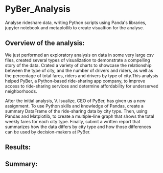 # PyBer_Analysis
Analyse rideshare data, writing Python scripts using Panda's libraries, jupyter notebook and metaplotlib to create visualtion for the analyse. 

## Overview of the analysis:
We just performed an exploratory analysis on data in some very large csv files, created several types of visualization to demonstrate a compelling story of the data. Crated a variety of charts to showcase the relationship between the type of city, and the number of drivers and riders, as well as the percentage of total fares, riders and drivers by type of city.This analysis helped PyBer, a Python-based ride-sharing app company, to improve access to ride-sharing services and determine affordability for underserved neighborhoods.

After the initial analysis, V. Isualize, CEO of PyBer, has given us a new assignment. To use Python skills and knowledge of Pandas, create a summary DataFrame of the ride-sharing data by city type. Then, using Pandas and Matplotlib, to create a multiple-line graph that shows the total weekly fares for each city type. Finally, submit a written report that summarizes how the data differs by city type and how those differences can be used by decision-makers at PyBer.

## Results:

## Summary:
